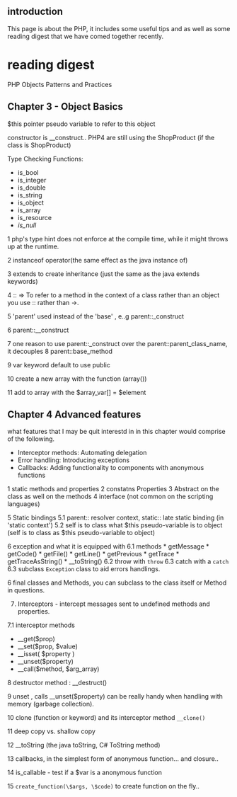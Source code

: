 ## introduction
This page is about the PHP, it includes some useful tips and as well as some reading digest that we have comed together recently.


# reading digest

PHP Objects Patterns and Practices

## Chapter 3 - Object Basics

$this pointer pseudo variable to refer to this object 


constructor is __construct.. PHP4 are still using the ShopProduct (if the class is ShopProduct)

Type Checking Functions: 
* is_bool
* is_integer
* is_double
* is_string
* is_object
* is_array
* is_resource
* *is_null*


1 php's type hint does not enforce at the compile time, while it might throws up at the runtime.

2 instanceof operator(the same effect as the java instance of)

3 extends to create inheritance (just the same as the java extends keywords)

4 :: => To refer to a method in the context of a class rather than an object you use :: rather than ->. 

5 'parent' used instead of the 'base' , e..g parent::_construct

6 parent::__construct

7 one reason to use parent::_construct over the parent::parent_class_name, it decouples
8 parent::base_method

9 var keyword default to use public

10 create a new array with the function (array())

11 add to array with the \$array_var[] = \$element



## Chapter 4 Advanced features

what features that I may be quit interestd in in this chapter would comprise of the following. 

* Interceptor methods: Automating delegation
* Error handling: Introducing exceptions
* Callbacks: Adding functionality to components with anonymous functions

1 static methods and properties
2 constatns Properties
3 Abstract on the class as well on the methods
4 interface (not common on the scripting languages)

5 Static bindings 
5.1    parent:: resolver context, static:: late static binding (in 'static context')
5.2    self is to class what \$this pseudo-variable is to object (self is to class as $this pseudo-variable to object)

6 exception and what it is equipped with 
6.1 methods 
    * getMessage
    * getCode()
    * getFile()
    * getLine()
    * getPrevious
    * getTrace
    * getTraceAsString()
    * __toString()
6.2 throw with `throw`
6.3 catch with a `catch`
6.3 subclass `Exception` class to aid errors handlings.

6 final classes and Methods, you can subclass to the class itself or Method in questions.

7. Interceptors - intercept messages sent to undefined methods
and properties.

7.1 interceptor methods 
  * __get(\$prop)
  * __set(\$prop, \$value) 
  * __isset( \$property )
  * __unset(\$property)
  * __call(\$method, \$arg_array)

8 destructor method : __destruct()

9 unset , calls __unset(\$property) can be really handy when handling with memory (garbage collection).

10 clone (function or keyword) and its interceptor method `__clone()`

11 deep copy vs. shallow copy

12 __toString (the java toString, C# ToString method)

13 callbacks, in the simplest form of anonymous function... and closure..

14 is_callable - test if a \$var is a anonymous function

15 ```create_function(\$args, \$code)``` to create function on the fly..
